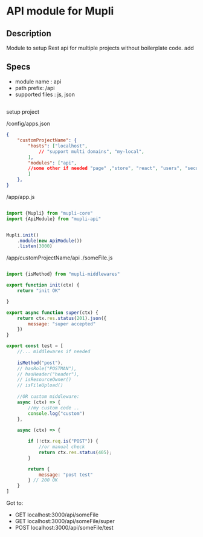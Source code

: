 
# API module for Mupli 

## Description 
Module to setup Rest api for multiple projects without boilerplate code. add  

## Specs
- module name : api
- path prefix: /api
- supported files : js, json 

## 
setup project 

/config/apps.json 

```json
{
    "customProjectName": {
        "hosts": ["localhost", 
            // "support multi domains", "my-local", 
        ],
        "modules": ["api",
        //some other if needed "page" ,"store", "react", "users", "security", "security-auth", "aws", "files", "services", "products", "media", "cron"
        ]
    },
}
```

/app/app.js

```javascript

import {Mupli} from "mupli-core"
import {ApiModule} from "mupli-api"


Mupli.init()
    .module(new ApiModule())
    .listen(3000)
```


/app/customProjectName/api
    ./someFile.js

```javascript

import {isMethod} from "mupli-middlewares"

export function init(ctx) {
    return "init OK"

}

export async function super(ctx) {
    return ctx.res.status(201).json({
        message: "super accepted"
    })
}

export const test = [
    //... middlewares if needed
    
    isMethod("post"),
    // hasRole("POSTMAN"),
    // hasHeader("header"),
    // isResourceOwner()
    // isFileUpload()
    
    //OR custom middleware:
    async (ctx) => {
        //my custom code ..
        console.log("custom")
    },
    
    async (ctx) => {

        if (!ctx.req.is("POST")) {
            //or manual check
            return ctx.res.status(405); 
        }

        return {
            message: "post test"
        } // 200 OK
    }
]

```

Got to:
* GET localhost:3000/api/someFile
* GET localhost:3000/api/someFile/super
* POST localhost:3000/api/someFile/test  


